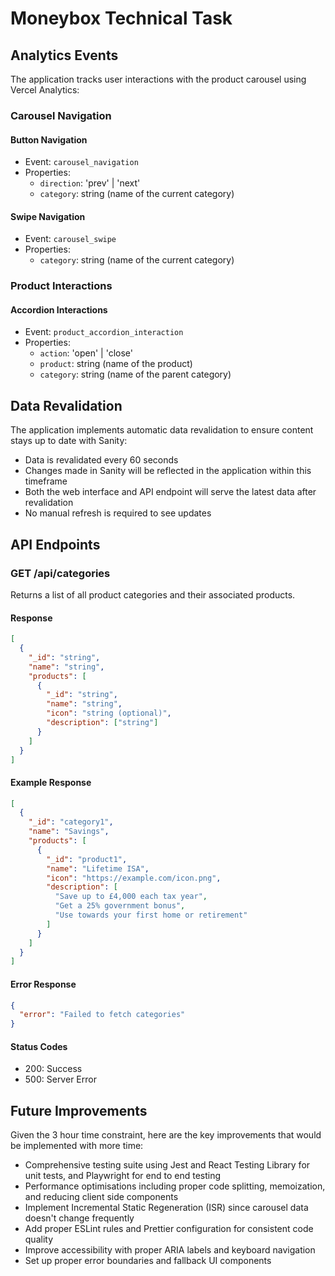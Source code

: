 # Moneybox Technical Task

## Analytics Events

The application tracks user interactions with the product carousel using Vercel Analytics:

### Carousel Navigation

#### Button Navigation
- Event: `carousel_navigation`
- Properties:
  - `direction`: 'prev' | 'next'
  - `category`: string (name of the current category)

#### Swipe Navigation
- Event: `carousel_swipe`
- Properties:
  - `category`: string (name of the current category)

### Product Interactions

#### Accordion Interactions
- Event: `product_accordion_interaction`
- Properties:
  - `action`: 'open' | 'close'
  - `product`: string (name of the product)
  - `category`: string (name of the parent category)

## Data Revalidation

The application implements automatic data revalidation to ensure content stays up to date with Sanity:

- Data is revalidated every 60 seconds
- Changes made in Sanity will be reflected in the application within this timeframe
- Both the web interface and API endpoint will serve the latest data after revalidation
- No manual refresh is required to see updates

## API Endpoints

### GET /api/categories

Returns a list of all product categories and their associated products.

#### Response

```json
[
  {
    "_id": "string",
    "name": "string",
    "products": [
      {
        "_id": "string",
        "name": "string",
        "icon": "string (optional)",
        "description": ["string"]
      }
    ]
  }
]
```

#### Example Response

```json
[
  {
    "_id": "category1",
    "name": "Savings",
    "products": [
      {
        "_id": "product1",
        "name": "Lifetime ISA",
        "icon": "https://example.com/icon.png",
        "description": [
          "Save up to £4,000 each tax year",
          "Get a 25% government bonus",
          "Use towards your first home or retirement"
        ]
      }
    ]
  }
]
```

#### Error Response

```json
{
  "error": "Failed to fetch categories"
}
```

#### Status Codes

- 200: Success
- 500: Server Error

## Future Improvements

Given the 3 hour time constraint, here are the key improvements that would be implemented with more time:

- Comprehensive testing suite using Jest and React Testing Library for unit tests, and Playwright for end to end testing
- Performance optimisations including proper code splitting, memoization, and reducing client side components
- Implement Incremental Static Regeneration (ISR) since carousel data doesn't change frequently
- Add proper ESLint rules and Prettier configuration for consistent code quality
- Improve accessibility with proper ARIA labels and keyboard navigation
- Set up proper error boundaries and fallback UI components